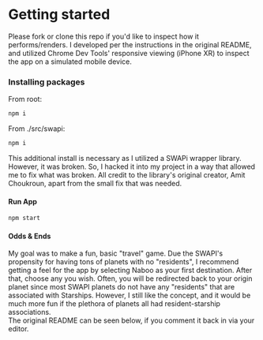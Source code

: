 # Getting started
Please fork or clone this repo if you'd like to inspect how it performs/renders. I developed per the instructions in the original README, and utilized Chrome Dev Tools' responsive viewing (iPhone XR) to inspect the app on a simulated mobile device.

### Installing packages
From root: 

```bash
npm i
```
From ./src/swapi:

```bash
npm i
```

This additional install is necessary as I utilized a SWAPi wrapper library. 
However, it was broken. So, I hacked it into my project in a way that allowed me to fix what was broken. 
All credit to the library's original creator, Amit Choukroun, apart from the small fix that was needed.

#### Run App

```bash
npm start
```

#### Odds & Ends
My goal was to make a fun, basic "travel" game.
Due the SWAPI's propensity for having tons of planets with no "residents", I recommend 
getting a feel for the app by selecting Naboo as your first destination. 
After that, choose any you wish. Often, you will be redirected back to your origin planet since most SWAPI planets
do not have any "residents" that are associated with Starships.
However, I still like the concept, and it would be much more fun if the plethora of planets all had resident-starship associations.
</br>
The original README can be seen below, if you comment it back in via your editor.

<!--
# Inception Health React Coding Challenge

Using [Star Wars API](https://swapi.dev/documentation), create an _informative_ mobile app that _delights_ Star Wars fans! This will be your opportunity to showcase something you pride yourself on. This could be code organization, animation, testing, UX, UI, app performance, etc. 

## Ideas
- Visualize a single Entity's details.
- Visualize Entity Relationships
- Search
- Rate Star Wars Characters
- Vehicle E-Commerce
- Planet Tourism Brochure
- Your own idea!

## Getting Started

### Use Template and Clone git repo

```bash
git clone git@github.com:{GH_USERNAME}/ih-web-challenge.git
```

### Local Development

This app follows the standard setup for [create-react-app](https://create-react-app.dev/docs/adding-typescript/) with typescript.

#### Run App

```bash
npm start
```

#### Test App

```bash
npm run test
```

#### UI Component Library

This project has pre-installed the [React Bootstrap](https://react-bootstrap.netlify.app/docs/components/accordion) library for convenience. It is not required to use this component library.

-->

